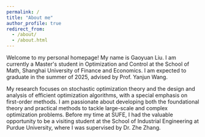 ```yaml
---
permalink: /
title: "About me"
author_profile: true
redirect_from: 
  - /about/
  - /about.html
---
```


Welcome to my personal homepage! My name is Gaoyuan Liu. I am currently a Master's student in Optimization and Control at the School of Math, Shanghai University of Finance and Economics. I am expected to graduate in the summer of 2025, advised by Prof. Yanjun Wang.

My research focuses on stochastic optimization theory and the design and analysis of efficient optimization algorithms, with a special emphasis on first-order methods. I am passionate about developing both the foundational theory and practical methods to tackle large-scale and complex optimization problems. Before my time at SUFE, I had the valuable opportunity to be a visiting student at the School of Industrial Engineering at Purdue University, where I was supervised by Dr. Zhe Zhang.


